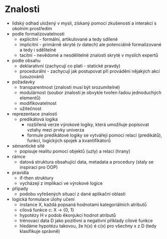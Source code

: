 # Znalosti
* lidský odhad uložený v mysli, získaný pomocí zkušeností a interakcí s okolním prostředím
* podle formalizovatelnosti
    * explicitní - formální, artikulované a tedy sdílené
    * implicitní - primárně skryté (v datech) ale potenciálně formalizované a tedy i sdělitelné
    * tacitní - nevědomé a nesdělitelné znalosti skryté v myslích expertů
* podle obsahu
    * deklarativní (zachycují co platí - statické pravdy)
    * procedurální - zachycují jak postupovat při provádění nějakých akcí (usuzování)
* požadavky
    * transparentnost (znalosti musí být srozumitelné)
    * modulárnost (soubor znalostí je obvykle tvořen řadou jednoduchých elementů)
    * modifikovatelnost
    * užitečnost
* reprezentace znalostí
    * predikátová logika
        * rozšířená verze výrokové logiky, která umožňuje popisovat vztahy mezi prvky univerza
        * formule predikátové logiky se vytvářejí pomocí relací (predikátů), funkcí, logických spojek a kvantifikátorů
* sémantické sítě
    * popisuje realitu pomocí objektů (uzly) a relací (hrany)
* rámce
    * datová struktura obsahující data, metadata a procedury (staly se inspirací pro OOP)
* pravidla
    * if-then struktury
    * vycházejí z implikací ve výrokové logice
* případy
    * podobu vyřešených situací z dané aplikační oblasti
* logická formulace úlohy učení
    * instance X, každá popsaná hodnotami kategoriálních atributů
    * cílová funkce c: X -> {0, 1}
    * hypotézy H v podob ěkonjukcí hodnot atributů
    * trénovací data D jako pozitivní a negativní příklady cílové funkce
    * hledáme hypotézu takovou, že h(x) é c(x) pro všechny x z D (tedy klasifikuje správně)
    